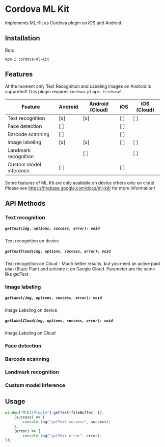 # Cordova ML Kit

Implements ML Kit as Cordova plugin on iOS and Android.

## Installation

Run:

```
npm i cordova-ml-kit
```

## Features

At the moment only Text Recognition and Labeling Images on Android is supported! This plugin requires ``cordova-plugin-firebase``!

| Feature                | Android | Android (Cloud) | iOS | iOS (Cloud) |
|------------------------|---------|-----------------|-----|-------------|
| Text recognition       | [x]     | [x]             | [ ] | [ ]         |
| Face detection         | [ ]     |                 | [ ] |             |
| Barcode scanning       | [ ]     |                 | [ ] |             |
| Image labeling         | [x]     | [x]             | [ ] | [ ]         |
| Landmark recognition   |         | [ ]             |     | [ ]         |
| Custom model inference | [ ]     |                 | [ ] |             |

Some features of ML Kit are only available on device others only on cloud. Please see https://firebase.google.com/docs/ml-kit/ for more information!

## API Methods
### Text recognition

##### **`getText(img, options, success, error): void`**
Text recognition on device

#####  **`getTextCloud(img, options, success, error): void`**
Text recognition on Cloud - Much better results, but you need an active paid plan (Blaze Plan) and activate it on Google Cloud. Parameter are the same like getText

### Image labeling

#####  **`getLabel(img, options, success, error): void`**
Image Labeling on device

#####  **`getLabelCloud(img, options, success, error): void`**
Image Labeling on Cloud

### Face detection

### Barcode scanning

### Landmark recognition

### Custom model inference

## Usage

```javascript
window["MlKitPlugin"].getText(fileBuffer, {},
    (success) => {
        console.log("getText success", success);
    },
    (error) => {
        console.log("getText error", error);
});
```


